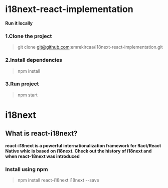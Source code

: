 # i18next-react-implementation
**Run it locally**
### 1.Clone the project
> git clone git@github.com:emrekircaa/i18next-react-implementation.git
### 2.Install dependencies
> npm install
### 3.Run project
> npm start

# i18next 
## What is react-i18next?
**react-i18next is a powerful internationalization framework for Ract/React Native whic is based on i18next. Check out the history of i18next and when react-18next was introduced**

### Install using npm
> npm install react-i18next i18next --save




